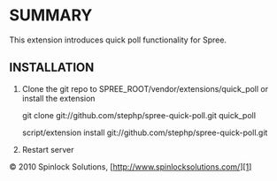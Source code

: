 SUMMARY
======

This extension introduces quick poll functionality for Spree.

INSTALLATION
------------

1. Clone the git repo to SPREE_ROOT/vendor/extensions/quick_poll or install the extension

    git clone git://github.com/stephp/spree-quick-poll.git quick_poll

    script/extension install git://github.com/stephp/spree-quick-poll.git

2. Restart server

&copy; 2010 Spinlock Solutions, [http://www.spinlocksolutions.com/][1] 

[1]: http://www.spinlocksolutions.com/

